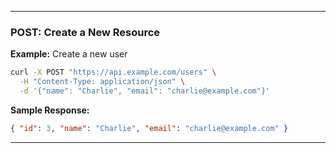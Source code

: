 ---

### POST: Create a New Resource

**Example:** Create a new user

```bash
curl -X POST "https://api.example.com/users" \
  -H "Content-Type: application/json" \
  -d '{"name": "Charlie", "email": "charlie@example.com"}'
```

**Sample Response:**

```json
{ "id": 3, "name": "Charlie", "email": "charlie@example.com" }
```

---
